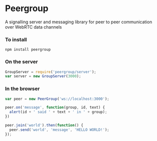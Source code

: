 # Peergroup
A signalling server and messaging library for peer to peer communication over WebRTC data channels


### To install
`npm install peergroup`


### On the server

```javascript
GroupServer = require('peergroup/server');
var server = new GroupServer(3000);
```


### In the browser

```javascript
var peer = new PeerGroup('ws://localhost:3000');

peer.on('message', function(group, id, text) {
  alert(id + ' said ' + text + ' in ' + group);
})

peer.join('world').then(function() {
  peer.send('world', 'message', 'HELLO WORLD!');
});
```
